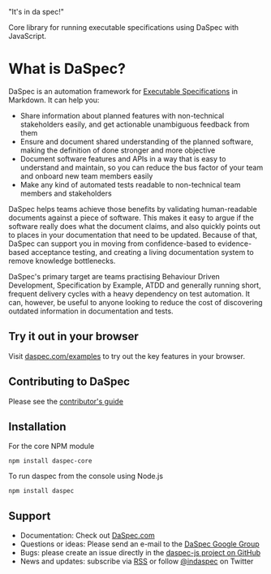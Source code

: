 "It's in da spec!"

Core library for running executable specifications using DaSpec with JavaScript. 

# What is DaSpec?

DaSpec is an automation framework for [Executable Specifications](http://daspec.com/guides/executable_specifications.html) in Markdown. It can help you:

* Share information about planned features with non-technical stakeholders easily, and get actionable unambiguous feedback from them 
* Ensure and document shared understanding of the planned software, making the definition of done stronger and more objective
* Document software features and APIs in a way that is easy to understand and maintain, so you can reduce the bus factor of your team and onboard new team members easily
* Make any kind of automated tests readable to non-technical team members and stakeholders

DaSpec helps teams achieve those benefits by validating human-readable documents against a piece of software. This makes it easy to argue if the software really does what the document claims, and also quickly points out to places in your documentation that need to be updated. Because of that, DaSpec can support you in moving from  confidence-based to evidence-based acceptance testing, and creating a living documentation system to remove knowledge bottlenecks.

DaSpec's primary target are teams practising Behaviour Driven Development, Specification by Example, ATDD and generally running short, frequent delivery cycles with a heavy dependency on test automation. It can, however, be useful to anyone looking to reduce the cost of discovering outdated information in documentation and tests. 

## Try it out in your browser

Visit [daspec.com/examples](http://daspec.com/examples) to try out the key features in your browser.

## Contributing to DaSpec

Please see the [contributor's guide](CONTRIBUTING.md)

## Installation

For the core NPM module

    npm install daspec-core

To run daspec from the console using Node.js

    npm install daspec

## Support

* Documentation: Check out [DaSpec.com](http://daspec.com)
* Questions or ideas: Please send an e-mail to the [DaSpec Google Group](https://groups.google.com/forum/#!forum/daspec)
* Bugs: please create an issue directly in the [daspec-js project on GitHub](https://github.com/daspec/daspec-js/issues)
* News and updates: subscribe via [RSS](http://daspec.com/feed.xml) or follow [@indaspec](https://twitter.com/indaspec) on Twitter
